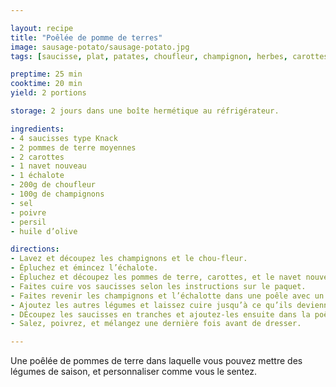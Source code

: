 ```yaml
---

layout: recipe
title: "Poêlée de pomme de terres"
image: sausage-potato/sausage-potato.jpg
tags: [saucisse, plat, patates, choufleur, champignon, herbes, carottes, navet nouveau, persil]

preptime: 25 min
cooktime: 20 min
yield: 2 portions

storage: 2 jours dans une boîte hermétique au réfrigérateur.

ingredients:
- 4 saucisses type Knack
- 2 pommes de terre moyennes
- 2 carottes
- 1 navet nouveau
- 1 échalote
- 200g de choufleur
- 100g de champignons
- sel
- poivre
- persil
- huile d’olive

directions:
- Lavez et découpez les champignons et le chou-fleur.
- Épluchez et émincez l’échalote.
- Épluchez et découpez les pommes de terre, carottes, et le navet nouveau.
- Faites cuire vos saucisses selon les instructions sur le paquet.
- Faites revenir les champignons et l’échalotte dans une poêle avec un filet d’huile d’olive. Saupoudrez de persil et mélangez bien.
- Ajoutez les autres légumes et laissez cuire jusqu’à ce qu’ils deviennent fondants.
- DÉcoupez les saucisses en tranches et ajoutez-les ensuite dans la poêle pour les saisir, mélangez bien.
- Salez, poivrez, et mélangez une dernière fois avant de dresser.

---
```


Une poêlée de pommes de terre dans laquelle vous pouvez mettre des légumes de saison, et personnaliser comme vous le sentez.